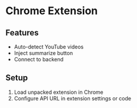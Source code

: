 # Chrome Extension

## Features
- Auto-detect YouTube videos
- Inject summarize button
- Connect to backend

## Setup
1. Load unpacked extension in Chrome
2. Configure API URL in extension settings or code 